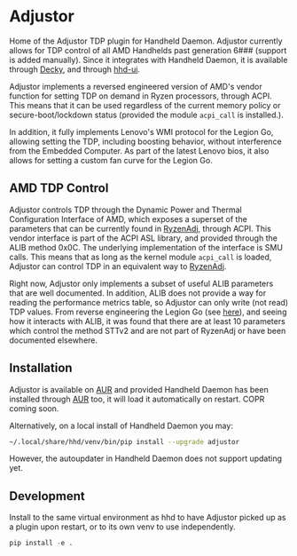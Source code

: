 # Adjustor
Home of the Adjustor TDP plugin for Handheld Daemon.
Adjustor currently allows for TDP control of all AMD Handhelds past generation
6### (support is added manually).
Since it integrates with Handheld Daemon, it is available through 
[Decky](https://github.com/hhd-dev/hhd-decky),
and through [hhd-ui](https://github.com/hhd-dev/hhd-ui).

Adjustor implements a reversed engineered version of AMD's vendor function for
setting TDP on demand in Ryzen processors, through ACPI.
This means that it can be used regardless of the current memory policy
or secure-boot/lockdown status (provided the module `acpi_call` is installed.).

In addition, it fully implements Lenovo's WMI protocol for the Legion Go, allowing
setting the TDP, including boosting behavior, without interference from
the Embedded Computer.
As part of the latest Lenovo bios, it also allows for setting a custom fan curve
for the Legion Go.

## AMD TDP Control
Adjustor controls TDP through the Dynamic Power and Thermal Configuration Interface
of AMD, which exposes a superset of the parameters that can be currently found in 
[RyzenAdj](https://github.dev/FlyGoat/RyzenAdj/), through ACPI.
This vendor interface is part of the ACPI ASL library, and provided through the
ALIB method 0x0C.
The underlying implementation of the interface is SMU calls.
This means that as long as the kernel module `acpi_call` is loaded, Adjustor
can control TDP in an equivalent way to [RyzenAdj](https://github.dev/FlyGoat/RyzenAdj/).

Right now, Adjustor only implements a subset of useful ALIB parameters that are
well documented.
In addition, ALIB does not provide a way for reading the performance metrics table, 
so Adjustor can only write (not read) TDP values.
From reverse engineering the Legion Go (see [here](./alib.md)), and seeing how it
interacts with ALIB, it was found that there are at least 10 parameters which control
the method STTv2 and are not part of RyzenAdj or have been documented elsewhere.

## Installation
Adjustor is available on [AUR](https://aur.archlinux.org/packages/adjustor)
and provided Handheld Daemon has been installed through 
[AUR](https://aur.archlinux.org/packages/hhd) too, it will load it automatically
on restart.
COPR coming soon.

Alternatively, on a local install of Handheld Daemon you may:
```bash
~/.local/share/hhd/venv/bin/pip install --upgrade adjustor
```
However, the autoupdater in Handheld Daemon does not support updating yet.

## Development
Install to the same virtual environment as hhd to have Adjustor picked up
as a plugin upon restart, or to its own venv to use independently.
```python
pip install -e .
```